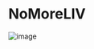 # NoMoreLIV
![image](https://raw.githubusercontent.com/defaultuser0-nerd/NoMoreLIV/refs/heads/main/Screenshot%202024-12-14%20083520.png)
